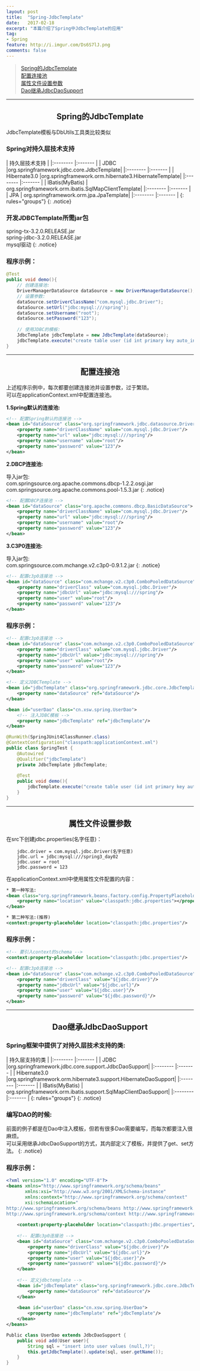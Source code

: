 ```yaml
---
layout: post
title:  "Spring-JdbcTemplate"
date:   2017-02-18
excerpt: "本篇介绍了Spring中JdbcTemplate的应用"
tag:
- Spring
feature: http://i.imgur.com/Ds6S7lJ.png
comments: false
---  
```


><a href="#1">Spring的JdbcTemplate</a>  
><a href="#2">配置连接池</a>   
><a href="#3">属性文件设置参数</a>   
><a href="#4">Dao继承JdbcDaoSupport</a>   
  
   

***

<a name="1"></a>

## <center>Spring的JdbcTemplate</center> 

JdbcTemplate模板与DbUtils工具类比较类似


### Spring对持久层技术支持


|    持久层技术支持   | 
|:-------- |:------- |
| JDBC  |org.springframework.jdbc.core.JdbcTemplate|
|:-------- |:------- |
| Hibernate3.0  |org.springframework.orm.hibernate3.HibernateTemplate|
|:-------- |:------- |
| IBatis(MyBatis) | org.springframework.orm.ibatis.SqlMapClientTemplate|
|:-------- |:------- |
|   JPA    | org.springframework.orm.jpa.JpaTemplate|
|:-------- |:------- |
{: rules="groups"}
{: .notice}


### 开发JDBCTemplate所需jar包

spring-tx-3.2.0.RELEASE.jar  
spring-jdbc-3.2.0.RELEASE.jar  
mysql驱动
{: .notice}

### 程序示例：

```java
@Test
public void demo(){
	// 创建连接池:
	DriverManagerDataSource dataSource = new DriverManagerDataSource();
	// 设置参数:
	dataSource.setDriverClassName("com.mysql.jdbc.Driver");
	dataSource.setUrl("jdbc:mysql:///spring");
	dataSource.setUsername("root");
	dataSource.setPassword("123");
	
	// 使用JDBC的模板:
	JdbcTemplate jdbcTemplate = new JdbcTemplate(dataSource);
	jdbcTemplate.execute("create table user (id int primary key auto_increment,name varchar(20))");
}
```

***

<a name="2"></a>

## <center>配置连接池</center> 


上述程序示例中，每次都要创建连接池并设置参数，过于繁琐。  
可以在applicationContext.xml中配置连接池。

**1.Spring默认的连接池:**

```xml
<!-- 配置Spring默认的连接池 -->
<bean id="dataSource" class="org.springframework.jdbc.datasource.DriverManagerDataSource">
	<property name="driverClassName" value="com.mysql.jdbc.Driver"/>
	<property name="url" value="jdbc:mysql:///spring"/>
	<property name="username" value="root"/>
	<property name="password" value="123"/>
</bean>
```

**2.DBCP连接池:**
	
导入jar包:  
com.springsource.org.apache.commons.dbcp-1.2.2.osgi.jar  
com.springsource.org.apache.commons.pool-1.5.3.jar
{: .notice}

```xml
<!-- 配置DBCP连接池 -->
<bean id="dataSource" class="org.apache.commons.dbcp.BasicDataSource">
	<property name="driverClassName" value="com.mysql.jdbc.Driver"/>
	<property name="url" value="jdbc:mysql:///spring"/>
	<property name="username" value="root"/>
	<property name="password" value="123"/>
</bean>
```

**3.C3P0连接池:**
	
导入jar包:  
com.springsource.com.mchange.v2.c3p0-0.9.1.2.jar
{: .notice}

```xml		
<!-- 配置c3p0连接池 -->
<bean id="dataSource" class="com.mchange.v2.c3p0.ComboPooledDataSource">
	<property name="driverClass" value="com.mysql.jdbc.Driver"/>
	<property name="jdbcUrl" value="jdbc:mysql:///spring"/>
	<property name="user" value="root"/>
	<property name="password" value="123"/>
</bean>
```

### 程序示例：

```xml
<!-- 配置c3p0连接池 -->
<bean id="dataSource" class="com.mchange.v2.c3p0.ComboPooledDataSource">
	<property name="driverClass" value="com.mysql.jdbc.Driver"/>
	<property name="jdbcUrl" value="jdbc:mysql:///spring"/>
	<property name="user" value="root"/>
	<property name="password" value="123"/>
</bean>

<!-- 定义JDBCTemplate -->
<bean id="jdbcTemplate" class="org.springframework.jdbc.core.JdbcTemplate">
	<property name="dataSource" ref="dataSource"/>
</bean>

<bean id="userDao" class="cn.xsw.spring.UserDao">
	<!-- 注入JDBC模板 -->
	<property name="jdbcTemplate" ref="jdbcTemplate"/>
</bean>
```

```java
@RunWith(SpringJUnit4ClassRunner.class)
@ContextConfiguration("classpath:applicationContext.xml")
public class SpringTest {
	@Autowired
	@Qualifier("jdbcTemplate")
	private JdbcTemplate jdbcTemplate;
	
	@Test
	public void demo(){
		jdbcTemplate.execute("create table user (id int primary key auto_increment,name varchar(20))");
	}
}
```

***

<a name="3"></a>

## <center>属性文件设置参数</center> 

在src下创建jdbc.properties(名字任意)：   

```properties
	jdbc.driver = com.mysql.jdbc.Driver(名字任意)
	jdbc.url = jdbc:mysql:///spring3_day02
	jdbc.user = root
	jdbc.password = 123
```

在applicationContext.xml中使用属性文件配置的内容：  

```xml
* 第一种写法:
<bean class="org.springframework.beans.factory.config.PropertyPlaceholderConfigurer">
	<property name="location" value="classpath:jdbc.properties"></property>
</bean>

* 第二种写法:(推荐)
<context:property-placeholder location="classpath:jdbc.properties"/>
```

### 程序示例：

```xml
<!-- 要引入context的schema -->
<context:property-placeholder location="classpath:jdbc.properties"/>

<!-- 配置c3p0连接池 -->
<bean id="dataSource" class="com.mchange.v2.c3p0.ComboPooledDataSource">
	<property name="driverClass" value="${jdbc.driver}"/>
	<property name="jdbcUrl" value="${jdbc.url}"/>
	<property name="user" value="${jdbc.user}"/>
	<property name="password" value="${jdbc.password}"/>
</bean>
```

***

<a name="4"></a>

## <center>Dao继承JdbcDaoSupport</center> 


### Spring框架中提供了对持久层技术支持的类:  

|    持久层支持的类   | 
|:-------- |:------- |
| JDBC     |org.springframework.jdbc.core.support.JdbcDaoSupport|
|:-------- |:------- |
| Hibernate3.0  |org.springframework.orm.hibernate3.support.HibernateDaoSupport|
|:-------- |:------- |
| IBatis(MyBatis) | org.springframework.orm.ibatis.support.SqlMapClientDaoSupport|
|:-------- |:------- |
{: rules="groups"}
{: .notice}

### 编写DAO的时候:

前面的例子都是在Dao中注入模板，但若有很多Dao需要编写，而每次都要注入很麻烦。    
可以采用继承JdbcDaoSupport的方式，其内部定义了模板，并提供了get、set方法。
{: .notice}

### 程序示例：

```xml
<?xml version="1.0" encoding="UTF-8"?>
<beans xmlns="http://www.springframework.org/schema/beans"
       xmlns:xsi="http://www.w3.org/2001/XMLSchema-instance"
       xmlns:context="http://www.springframework.org/schema/context"
       xsi:schemaLocation="
http://www.springframework.org/schema/beans http://www.springframework.org/schema/beans/spring-beans.xsd
http://www.springframework.org/schema/context http://www.springframework.org/schema/context/spring-context.xsd">
	
	<context:property-placeholder location="classpath:jdbc.properties"/>
	
	<!-- 配置c3p0连接池 -->
	<bean id="dataSource" class="com.mchange.v2.c3p0.ComboPooledDataSource">
		<property name="driverClass" value="${jdbc.driver}"/>
		<property name="jdbcUrl" value="${jdbc.url}"/>
		<property name="user" value="${jdbc.user}"/>
		<property name="password" value="${jdbc.password}"/>
	</bean>
	
	<!-- 定义jdbctemplate -->
	<bean id="jdbcTemplate" class="org.springframework.jdbc.core.JdbcTemplate">
		<property name="dataSource" ref="dataSource"/>
	</bean>
	
	<bean id="userDao" class="cn.xsw.spring.UserDao">
		<property name="jdbcTemplate" ref="jdbcTemplate"/>
	</bean>
</beans>
```

```java
Public class UserDao extends JdbcDaoSupport {
	public void add(User user){
		String sql = "insert into user values (null,?)";
		this.getJdbcTemplate().update(sql, user.getName());
	}
}
```


